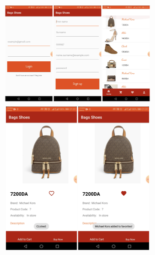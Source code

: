 <p align="center">
  <img src="img/first_page.png" alt="First Page" width="30%"/>
  <img src="img/registration_page.png" alt="Registration Page" width="30%"/>
  <img src="img/products_page.png" alt="Products Page" width="30%"/>
</p>

<p align="center">
  <img src="img/product_page.png" alt="Product Page" width="45%"/>
  <img src="img/product_added_favorite.png" alt="Product Added to Favorites" width="45%"/>
</p>
